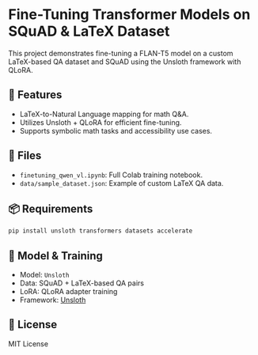# Fine-Tuning Transformer Models on SQuAD & LaTeX Dataset

This project demonstrates fine-tuning a FLAN-T5 model on a custom LaTeX-based QA dataset and SQuAD using the Unsloth framework with QLoRA.

## 🚀 Features
- LaTeX-to-Natural Language mapping for math Q&A.
- Utilizes Unsloth + QLoRA for efficient fine-tuning.
- Supports symbolic math tasks and accessibility use cases.

## 📁 Files
- `finetuning_qwen_vl.ipynb`: Full Colab training notebook.
- `data/sample_dataset.json`: Example of custom LaTeX QA data.

## 📦 Requirements
```bash
pip install unsloth transformers datasets accelerate
```

## 🔧 Model & Training
- Model: `Unsloth`
- Data: SQuAD + LaTeX-based QA pairs
- LoRA: QLoRA adapter training
- Framework: [Unsloth](https://github.com/unslothai/unsloth)

## 📄 License
MIT License
